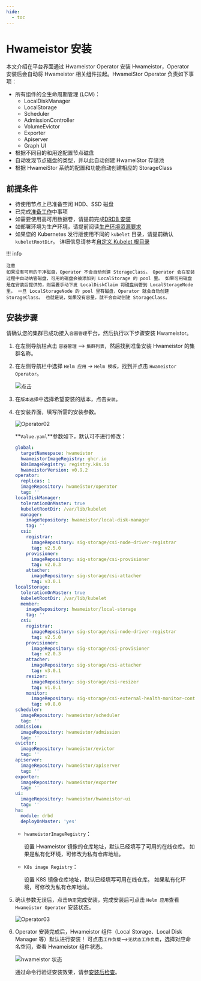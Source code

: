 ```yaml
---
hide:
  - toc
---
```


# Hwameistor 安装

本文介绍在平台界面通过 Hwameistor Operator 安装 Hwameistor，Operator 安装后会自动将 Hwameistor 相关组件拉起。HwameiStor Operator 负责如下事项：

- 所有组件的全生命周期管理 (LCM)：
  - LocalDiskManager
  - LocalStorage
  - Scheduler
  - AdmissionController
  - VolumeEvictor
  - Exporter
  - Apiserver
  - Graph UI
- 根据不同目的和用途配置节点磁盘
- 自动发现节点磁盘的类型，并以此自动创建 HwameiStor 存储池
- 根据 HwameiStor 系统的配置和功能自动创建相应的 StorageClass

## 前提条件

- 待使用节点上已准备空闲 HDD、SSD 磁盘
- 已完成[准备工作](prereq.md)中事项
- 如需要使用高可用数据卷，请提前完成[DRDB 安装](drbdinstall.md)
- 如部署环境为生产环境，请提前阅读[生产环境资源要求](proresource.md)
- 如果您的 Kubernetes 发行版使用不同的 `kubelet` 目录，请提前确认 `kubeletRootDir`。
  详细信息请参考[自定义 Kubelet 根目录](customized-kubelet.md)

!!! info

```
注意
如果没有可用的干净磁盘，Operator 不会自动创建 StorageClass。 Operator 会在安装过程中自动纳管磁盘，可用的磁盘会被添加到 LocalStorage 的 pool 里。 如果可用磁盘是在安装后提供的，则需要手动下发 LocalDiskClaim 将磁盘纳管到 LocalStorageNode 里。 一旦 LocalStorageNode 的 pool 里有磁盘，Operator 就会自动创建 StorageClass。 也就是说，如果没有容量，就不会自动创建 StorageClass。
```

## 安装步骤

请确认您的集群已成功接入`容器管理`平台，然后执行以下步骤安装 Hwameistor。

1. 在左侧导航栏点击 `容器管理` —> `集群列表`，然后找到准备安装 Hwameistor 的集群名称。

2. 在左侧导航栏中选择 `Helm 应用` -> `Helm 模板`，找到并点击 `Hwameistor Operator`。

    ![点击](https://docs.daocloud.io/daocloud-docs-images/docs/storage/images/operator1.jpg)

3. 在`版本选择`中选择希望安装的版本，点击`安装`。

4. 在安装界面，填写所需的安装参数。

    ![Operator02](https://docs.daocloud.io/daocloud-docs-images/docs/storage/images/operator2.jpg)

    **`Value.yaml`**参数如下，默认可不进行修改：

    ```yaml
    global:
      targetNamespace: hwameistor
      hwameistorImageRegistry: ghcr.io
      k8sImageRegistry: registry.k8s.io
      hwameistorVersion: v0.9.2
    operator:
      replicas: 1
      imageRepository: hwameistor/operator
      tag: ''
    localDiskManager:
      tolerationOnMaster: true
      kubeletRootDir: /var/lib/kubelet
      manager:
        imageRepository: hwameistor/local-disk-manager
        tag: ''
      csi:
        registrar:
          imageRepository: sig-storage/csi-node-driver-registrar
          tag: v2.5.0
        provisioner:
          imageRepository: sig-storage/csi-provisioner
          tag: v2.0.3
        attacher:
          imageRepository: sig-storage/csi-attacher
          tag: v3.0.1
    localStorage:
      tolerationOnMaster: true
      kubeletRootDir: /var/lib/kubelet
      member:
        imageRepository: hwameistor/local-storage
        tag: ''
      csi:
        registrar:
          imageRepository: sig-storage/csi-node-driver-registrar
          tag: v2.5.0
        provisioner:
          imageRepository: sig-storage/csi-provisioner
          tag: v2.0.3
        attacher:
          imageRepository: sig-storage/csi-attacher
          tag: v3.0.1
        resizer:
          imageRepository: sig-storage/csi-resizer
          tag: v1.0.1
        monitor:
          imageRepository: sig-storage/csi-external-health-monitor-controller
          tag: v0.8.0
    scheduler:
      imageRepository: hwameistor/scheduler
      tag: ''
    admission:
      imageRepository: hwameistor/admission
      tag: ''
    evictor:
      imageRepository: hwameistor/evictor
      tag: ''
    apiserver:
      imageRepository: hwameistor/apiserver
      tag: ''
    exporter:
      imageRepository: hwameistor/exporter
      tag: ''
    ui:
      imageRepository: hwameistor/hwameistor-ui
      tag: ''
    ha:
      module: drbd
      deployOnMaster: 'yes'
    ```

    -  `hwameistorImageRegistry`：

        设置 Hwameistor 镜像的仓库地址，默认已经填写了可用的在线仓库。
        如果是私有化环境，可修改为私有仓库地址。

    -  `K8s image Registry`：

        设置 K8S 镜像仓库地址，默认已经填写可用在线仓库。
        如果私有化环境，可修改为私有仓库地址。

5. 确认参数无误后，点击`确定`完成安装，完成安装后可点击 `Helm 应用`查看 `Hwameistor Operator` 安装状态。

    ![Operator03](https://docs.daocloud.io/daocloud-docs-images/docs/storage/images/operator3.jpg)

6. Operator 安装完成后，Hwameistor 组件（Local Storage、Local Disk Manager 等）默认进行安装！
   可点击`工作负载`-->`无状态工作负载`，选择对应命名空间，查看 Hwameistor 组件状态。

    ![hwameistor 状态](https://docs.daocloud.io/daocloud-docs-images/docs/storage/images/operator4.jpg)

    通过命令行验证安装效果，请参[安装后检查](./post-check.md)。
